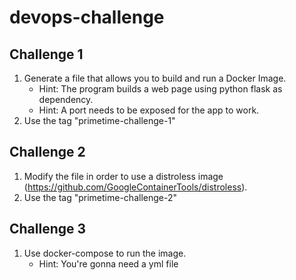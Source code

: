 # devops-challenge
## Challenge 1
1. Generate a file that allows you to build and run a Docker Image.
    * Hint: The program builds a web page using python flask as dependency.
    * Hint: A port needs to be exposed for the app to work.
2. Use the tag "primetime-challenge-1"


## Challenge 2
1. Modify the file in order to use a distroless image (https://github.com/GoogleContainerTools/distroless).
2. Use the tag "primetime-challenge-2"


## Challenge 3
1. Use docker-compose to run the image.
    * Hint: You're gonna need a yml file